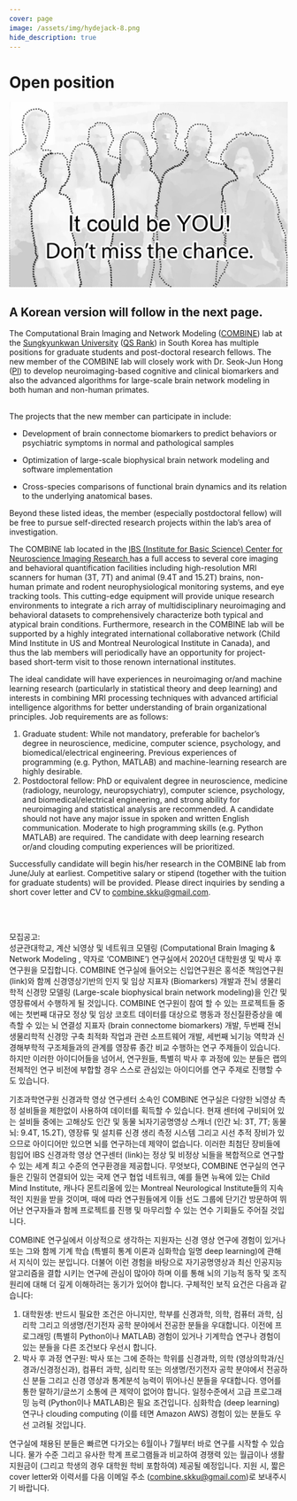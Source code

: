 ```yaml
---
cover: page
image: /assets/img/hydejack-8.png
hide_description: true
---
```


# Open position
![future student](/assets/img/future_students3.jpg)

## A Korean version will follow in the next page.
<div style="text-align:left">The Computational Brain Imaging and Network Modeling (<a href="https://combinelab.net">COMBINE</a>) lab at the <a href="https://www.skku.edu/eng/index.do">Sungkyunkwan University</a> (<a href="https://www.topuniversities.com/universities/sungkyunkwan-universityskku">QS Rank</a>) in South Korea has multiple positions for graduate students and post-doctoral research fellows. The new member of the COMBINE lab will closely work with Dr. Seok-Jun Hong (<a href="https://combinelab.net/resume/">PI</a>) to develop neuroimaging-based cognitive and clinical biomarkers and also the advanced algorithms for large-scale brain network modeling in both human and non-human primates. <br/><br/>

The projects that the new member can participate in include:

- Development of brain connectome biomarkers to predict behaviors or psychiatric symptoms in normal and pathological samples

- Optimization of large-scale biophysical brain network modeling and software implementation

- Cross-species comparisons of functional brain dynamics and its relation to the underlying anatomical bases. 

Beyond these listed ideas, the member (especially postdoctoral fellow) will be free to pursue self-directed research projects within the lab’s area of investigation.<br/>

The COMBINE lab located in the <a href="https://cnir.ibs.re.kr/html/cnir_en/"> IBS (Institute for Basic Science) Center for Neuroscience Imaging Research </A>has a full access to several core imaging and behavioral quantification facilities including high-resolution MRI scanners for human (3T, 7T) and animal (9.4T and 15.2T) brains, non-human primate and rodent neurophysiological monitoring systems, and eye tracking tools. This cutting-edge equipment will provide unique research environments to integrate a rich array of multidisciplinary neuroimaging and behavioral datasets to comprehensively characterize both typical and atypical brain conditions. Furthermore, research in the COMBINE lab will be supported by a highly integrated international collaborative network (Child Mind Institute in US and Montreal Neurological Institute in Canada), and thus the lab members will periodically have an opportunity for project-based short-term visit to those renown international institutes. 

The ideal candidate will have experiences in neuroimaging or/and machine learning research (particularly in statistical theory and deep learning) and interests in combining MRI processing techniques with advanced artificial intelligence algorithms for better understanding of brain organizational principles. Job requirements are as follows: 
1.	Graduate student: While not mandatory, preferable for bachelor’s degree in neuroscience, medicine, computer science, psychology, and biomedical/electrical engineering. Previous experiences of programming (e.g. Python, MATLAB) and machine-learning research are highly desirable. 
2.	Postdoctoral fellow: PhD or equivalent degree in neuroscience, medicine (radiology, neurology, neuropsychiatry), computer science, psychology, and biomedical/electrical engineering, and strong ability for neuroimaging and statistical analysis are recommended. A candidate should not have any major issue in spoken and written English communication. Moderate to high programming skills (e.g. Python MATLAB) are required. The candidate with deep learning research or/and clouding computing experiences will be prioritized. 

Successfully candidate will begin his/her research in the COMBINE lab from June/July at earliest. Competitive salary or stipend (together with the tuition for graduate students) will be provided. Please direct inquiries by sending a short cover letter and CV to combine.skku@gmail.com.</div>
<br/>
<br/>
<div style="text-align:left">모집공고:<br/>
성균관대학교, 계산 뇌영상 및 네트워크 모델링 (Computational Brain Imaging & Network Modeling , 약자로 ‘COMBINE’) 연구실에서 2020년 대학원생 및 박사 후 연구원을 모집합니다. COMBINE 연구실에 들어오는 신입연구원은 홍석준 책임연구원 (link)와 함께 신경영상기반의 인지 및 임상 지표자 (Biomarkers) 개발과 전뇌 생물리학적 신경망 모델링 (Large-scale biophysical brain network modeling)을 인간 및 영장류에서 수행하게 될 것입니다. COMBINE 연구원이 참여 할 수 있는 프로젝트들 중에는 첫번째 대규모 정상 및 임상 코호트 데이터를 대상으로 행동과 정신질환증상을 예측할 수 있는 뇌 연결성 지표자 (brain connectome biomarkers) 개발, 두번째 전뇌 생물리학적 신경망 구축 최적화 작업과 관련 소프트웨어 개발, 세번째 뇌기능 역학과 신경해부학적 구조체들과의 관계를 영장류 종간 비교 수행하는 연구 주제들이 있습니다. 하지만 이러한 아이디어들을 넘어서, 연구원들, 특별히 박사 후 과정에 있는 분들은 랩의 전체적인 연구 비전에 부합할 경우 스스로 관심있는 아이디어를 연구 주제로 진행할 수도 있습니다.

기초과학연구원 신경과학 영상 연구센터 소속인 COMBINE 연구실은 다양한 뇌영상 측정 설비들을 제한없이 사용하여 데이터를 획득할 수 있습니다. 현재 센터에 구비되어 있는 설비들 중에는 고해상도 인간 및 동물 뇌자기공명영상 스캐너 (인간 뇌: 3T, 7T; 동물 뇌: 9.4T, 15.2T), 영장류 및 설치류 신경 생리 측정 시스템 그리고 시선 추적 장비가 있으므로 아이디어만 있으면 뇌를 연구하는데 제약이 없습니다. 이러한 최첨단 장비들에 힘입어 IBS 신경과학 영상 연구센터 (link)는 정상 및 비정상 뇌들을 복합적으로 연구할 수 있는 세계 최고 수준의 연구환경을 제공합니다. 무엇보다, COMBINE 연구실의 연구들은 긴밀히 연결되어 있는 국제 연구 협업 네트워크, 예를 들면 뉴욕에 있는 Child Mind Institute, 캐나다 몬트리올에 있는 Montreal Neurological Institute들의 지속적인 지원을 받을 것이며, 때에 따라 연구원들에게 이들 선도 그룹에 단기간 방문하여 뛰어난 연구자들과 함께 프로젝트를 진행 및 마무리할 수 있는 연수 기회들도 주어질 것입니다. 

COMBINE 연구실에서 이상적으로 생각하는 지원자는 신경 영상 연구에 경험이 있거나 또는 그와 함께 기계 학습 (특별히 통계 이론과 심화학습 일명 deep learning)에 관해서 지식이 있는 분입니다. 더불어 이런 경험을 바탕으로 자기공명영상과 최신 인공지능 알고리즘을 결합 시키는 연구에 관심이 많아야 하며 이를 통해 뇌의 기능적 동작 및 조직 원리에 대해 더 깊게 이해하려는 동기가 있어야 합니다. 구체적인 보직 요건은 다음과 같습니다:
1.	대학원생: 반드시 필요한 조건은 아니지만, 학부를 신경과학, 의학, 컴퓨터 과학, 심리학 그리고 의생명/전기전자 공학 분야에서 전공한 분들을 우대합니다. 이전에 프로그래밍 (특별히 Python이나 MATLAB) 경험이 있거나 기계학습 연구나 경험이 있는 분들을 다른 조건보다 우선시 합니다. 
2.	박사 후 과정 연구원: 박사 또는 그에 준하는 학위를 신경과학, 의학 (영상의학과/신경과/신경정신과), 컴퓨터 과학, 심리학 또는 의생명/전기전자 공학 분야에서 전공하신 분들 그리고 신경 영상과 통계분석 능력이 뛰어나신 분들을 우대합니다. 영어를 통한 말하기/글쓰기 소통에 큰 제약이 없어야 합니다. 일정수준에서 고급 프로그래밍 능력 (Python이나 MATLAB)은 필요 조건입니다. 심화학습 (deep learning) 연구나 clouding computing (이를 테면 Amazon AWS) 경험이 있는 분들도 우선 고려될 것입니다.

연구실에 채용된 분들은 빠르면 다가오는 6월이나 7월부터 바로 연구를 시작할 수 있습니다. 물가 수준 그리고 유사한 학계 프로그램들과 비교하여 경쟁력 있는 월급이나 생활 지원금이 (그리고 학생의 경우 대학원 학비 포함하여) 제공될 예정입니다. 지원 시, 짧은 cover letter와 이력서를 다음 이메일 주소 (combine.skku@gmail.com)로 보내주시기 바랍니다.</div>
